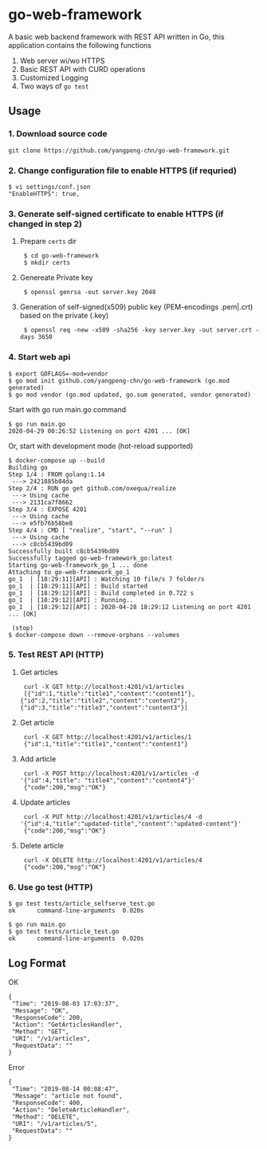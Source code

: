# go-web-framework

A basic web backend framework with REST API written in Go, this application contains the following functions

1. Web server wi/wo HTTPS
2. Basic REST API with CURD operations
3. Customized Logging
3. Two ways of `go test`

## Usage

### 1. Download source code

```
git clone https://github.com/yangpeng-chn/go-web-framework.git
```

### 2. Change configuration file to enable HTTPS (if requried)

	$ vi settings/conf.json
	"EnableHTTPS": true,
	
### 3. Generate self-signed certificate to enable HTTPS (if changed in step 2)

1. Prepare `certs` dir

		$ cd go-web-framework
		$ mkdir certs
		
2. Genereate Private key

		$ openssl genrsa -out server.key 2048

3. Generation of self-signed(x509) public key (PEM-encodings .pem|.crt) based on the private (.key)

		$ openssl req -new -x509 -sha256 -key server.key -out server.crt -days 3650

### 4. Start web api

	$ export GOFLAGS=-mod=vendor
	$ go mod init github.com/yangpeng-chn/go-web-framework (go.mod generated)
	$ go mod vendor (go.mod updated, go.sum generated, vendor generated)

Start with go run main.go command

	$ go run main.go
	2020-04-29 00:26:52 Listening on port 4201 ... [OK]

Or, start with development mode (hot-reload supported)

	$ docker-compose up --build
	Building go
	Step 1/4 : FROM golang:1.14
	 ---> 2421885b04da
	Step 2/4 : RUN go get github.com/oxequa/realize
	 ---> Using cache
	 ---> 2131ca7f8662
	Step 3/4 : EXPOSE 4201
	 ---> Using cache
	 ---> e5fb76b58be8
	Step 4/4 : CMD [ "realize", "start", "--run" ]
	 ---> Using cache
	 ---> c8cb5439bd09
	Successfully built c8cb5439bd09
	Successfully tagged go-web-framework_go:latest
	Starting go-web-framework_go_1 ... done
	Attaching to go-web-framework_go_1
	go_1  | [18:29:11][API] : Watching 10 file/s 7 folder/s
	go_1  | [18:29:11][API] : Build started
	go_1  | [18:29:12][API] : Build completed in 0.722 s
	go_1  | [18:29:12][API] : Running..
	go_1  | [18:29:12][API] : 2020-04-28 18:29:12 Listening on port 4201 ... [OK]

	 (stop)
	$ docker-compose down --remove-orphans --volumes

### 5. Test REST API (HTTP)

1. Get articles

		curl -X GET http://localhost:4201/v1/articles
		[{"id":1,"title":"title1","content":"content1"},{"id":2,"title":"title2","content":"content2"},{"id":3,"title":"title3","content":"content3"}]
	
2. Get article

		curl -X GET http://localhost:4201/v1/articles/1
		{"id":1,"title":"title1","content":"content1"}
		
3. Add article

		curl -X POST http://localhost:4201/v1/articles -d '{"id":4,"title": "title4","content":"content4"}'
		{"code":200,"msg":"OK"}

4. Update articles

		curl -X PUT http://localhost:4201/v1/articles/4 -d '{"id":4,"title":"updated-title","content":"updated-content"}'
		{"code":200,"msg":"OK"}
		
5. Delete article

		curl -X DELETE http://localhost:4201/v1/articles/4
		{"code":200,"msg":"OK"}

### 6. Use go test (HTTP)

	$ go test tests/article_selfserve_test.go
	ok      command-line-arguments  0.020s
	
	$ go run main.go
	$ go test tests/article_test.go
	ok      command-line-arguments  0.020s
	
## Log Format

OK

	{
	 "Time": "2019-08-03 17:03:37",
	 "Message": "OK",
	 "ResponseCode": 200,
	 "Action": "GetArticlesHandler",
	 "Method": "GET",
	 "URI": "/v1/articles",
	 "RequestData": ""
	}
		
Error

	{
	 "Time": "2019-08-14 00:08:47",
	 "Message": "article not found",
	 "ResponseCode": 400,
	 "Action": "DeleteArticleHandler",
	 "Method": "DELETE",
	 "URI": "/v1/articles/5",
	 "RequestData": ""
	}